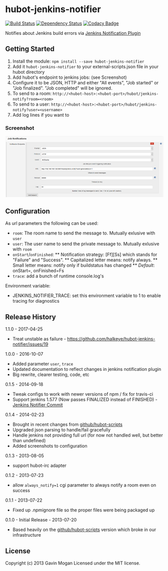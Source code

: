 # hubot-jenkins-notifier

[![Build Status](https://travis-ci.org/halkeye/hubot-jenkins-notifier.png?branch=master)](https://travis-ci.org/halkeye/hubot-jenkins-notifier)
[![Dependency Status](https://gemnasium.com/halkeye/hubot-jenkins-notifier.png)](https://gemnasium.com/halkeye/hubot-jenkins-notifier)
[![Codacy Badge](https://api.codacy.com/project/badge/Grade/b7b8a9ded12849e3942131cc78fd4077)](https://www.codacy.com/app/halkeye/hubot-jenkins-notifier?utm_source=github.com&amp;utm_medium=referral&amp;utm_content=halkeye/hubot-jenkins-notifier&amp;utm_campaign=Badge_Grade)

Notifies about Jenkins build errors via [Jenkins Notification Plugin](https://wiki.jenkins-ci.org/display/JENKINS/Notification+Plugin)

## Getting Started
1. Install the module: `npm install --save hubot-jenkins-notifier`
2. Add it `hubot-jenkins-notifier` to your external-scripts.json file in your hubot directory
3. Add hubot's endpoint to jenkins jobs: (see Screenshot)
 1. Configure it to be JSON, HTTP and either "All events", "Job started" or "Job finalized". "Job completed" will be ignored.
 2. To send to a room: `http://<hubot-host>:<hubot-port>/hubot/jenkins-notify?room=<room>`
 3. To send to a user: `http://<hubot-host>:<hubot-port>/hubot/jenkins-notify?user=<username>`
 4. Add log lines if you want to

### Screenshot
![Jenkins Notifier Plugin Config Screenshot](jenkins-notifier-screenshot.png)

## Configuration
As url parameters the following can be used:

* `room`: The room name to send the message to. Mutually exlusive with `user`
* `user`: The user name to send the private message to. Mutually exlusive with `room`
* `onStart`/`onFinished`:
** Notification strategy: [Ff][Ss] which stands for "Failure" and "Success".
** Capitalized letter means: notify always.
** Small letter means: notify only if buildstatus has changed
** *Default*: onStart=, onFinished=Fs
* `trace`: add a bunch of runtime console.log's

Environment variable:

* JENKINS_NOTIFIER_TRACE: set this environment variable to 1 to enable tracing for diagnostics

## Release History

1.1.0 - 2017-04-25

* Treat unstable as failure - https://github.com/halkeye/hubot-jenkins-notifier/issues/19

1.0.0 - 2016-10-07

* Added parameter `user`, `trace`
* Updated documentation to reflect changes in jenkins notification plugin
* Big rewrite, clearer testing, code, etc

0.1.5 - 2014-09-18

* Tweak configs to work with newer versions of npm / fix for travis-ci
* Support jenkins 1.577 (Now passes FINALIZED instead of FINISHED) - [Jenkins Notifier Commit](https://github.com/jenkinsci/notification-plugin/commit/2af09e3002ff887a5eaa7577b190f1cbb9c123e3)

0.1.4 - 2014-02-23

* Brought in recent changes from [github/hubot-scripts](http://www.github.com/github/hubot-scripts)
* Upgraded json parsing to handle/fail gracefully
* Handle jenkins not providing full url (for now not handled well, but better than undefined)
* Added screenshots to configuration

0.1.3 - 2013-08-05

* support hubot-irc adapter

0.1.2 - 2013-07-23

* allow `always_notify=1` cgi parameter to always notify a room even on success

0.1.1 - 2013-07-22

* Fixed up .npmignore file so the proper files were being packaged up

0.1.0 - Initial Release - 2013-07-20

* Based heavily on the [github/hubot-scripts](http://www.github.com/github/hubot-scripts) version which broke in our infrastructure

## License
Copyright (c) 2013 Gavin Mogan
Licensed under the MIT license.

